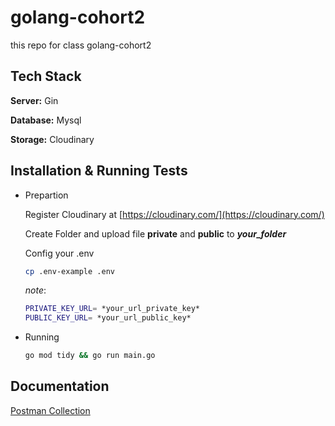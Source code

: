 # golang-cohort2

this repo for class golang-cohort2

## Tech Stack

**Server:** Gin

**Database:** Mysql

**Storage:** Cloudinary

## Installation & Running Tests

- Prepartion

  Register Cloudinary at [https://cloudinary.com/](https://cloudinary.com/)

  Create Folder and upload file **private** and **public** to **_your_folder_**

  Config your .env

  ```bash
  cp .env-example .env
  ```

  _note_:

  ```bash
  PRIVATE_KEY_URL= *your_url_private_key*
  PUBLIC_KEY_URL= *your_url_public_key*
  ```

- Running
  ```bash
  go mod tidy && go run main.go
  ```

## Documentation

[Postman Collection](https://github.com/fakriardian/golang-cohort2/blob/final-project/final_project.postman_collection.json)
